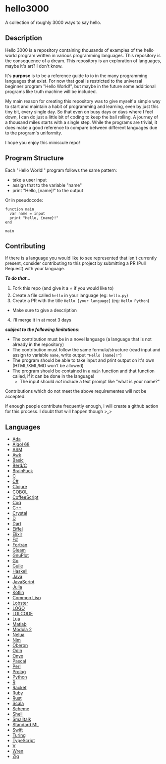 # hello3000
A collection of roughly 3000 ways to say hello.

## Description

Hello 3000 is a repository containing thousands of examples of the hello world program written in various programming languages. This repository is the consequence of a dream. This repository is an exploration of languages, maybe it's art? I don't know.

It's **purpose** is to be a reference guide to io in the many programming languages that exist. For now that goal is restricted to the universal beginner program "Hello World!", but maybe in the future some additional programs like truth machine will be included.

My main reason for creating this repository was to give myself a simple way to start and maintain a habit of programming and learning, even by just this tiny bit, every single day. So that even on busy days or days where I feel down, I can do just a little bit of coding to keep the ball rolling. A journey of a thousand miles starts with a single step. While the programs are trivial, it does make a good reference to compare between different languages due to the program's uniformity.

I hope you enjoy this miniscule repo!

## Program Structure

Each "Hello World!" program follows the same pattern:
* take a user input
* assign that to the variable "name"
* print "Hello, [name]!" to the output

Or in pseudocode:
```
function main
  var name = input
  print "Hello, {name}!"
end

main
```

## Contributing

If there is a language you would like to see represented that isn't currently present, consider contributing to this project by submitting a PR (Pull Request) with your language.

**_To do that_**...
1. Fork this repo (and give it a :star: if you would like to)
2. Create a file called `hello` in your language (eg: `hello.py`)
3. Create a PR with the title `Hello [your language]` (eg: `Hello Python`)
  * Make sure to give a description
4. I'll merge it in at most 3 days

**_subject to the following limitations_**:
- The contribution must be in a novel language (a language that is not already in the repository)
- The contribution must follow the same formula/structure (read input and assign to variable `name`, write output `"Hello [name]!"`)
- The program should be able to take input and print output on it's own (HTML/XML/MD won't be allowed)
- The program should be contained in a `main` function and that function called, if it can be done in the language!
  - The input should _not_ include a text prompt like "what is your name?"

Contributions which do not meet the above requirementes will not be accepted.

If enough people contribute frequently enough, I will create a github action for this process. I doubt that will happen though >_>

## Languages

* [Ada](https://github.com/LordUbuntu/hello3000/blob/main/hello.ada)
* [Algol 68](https://github.com/LordUbuntu/hello3000/blob/main/hello.a68)
* [ASM](https://github.com/LordUbuntu/hello3000/blob/main/hello.asm)
* [Awk](https://github.com/LordUbuntu/hello3000/blob/main/hello.awk)
* [Basic](https://github.com/LordUbuntu/hello3000/blob/main/hello.bas)
* [Berd/C](https://github.com/LordUbuntu/hello3000/blob/main/hello.berd)
* [BrainFuck](https://github.com/LordUbuntu/hello3000/blob/main/hello.bf)
* [C](https://github.com/LordUbuntu/hello3000/blob/main/hello.c)
* [C#](https://github.com/LordUbuntu/hello3000/blob/main/hello.cs)
* [Clojure](https://github.com/LordUbuntu/hello3000/blob/main/hello.clj)
* [COBOL](https://github.com/LordUbuntu/hello3000/blob/main/hello.cob)
* [CoffeeScript](https://github.com/LordUbuntu/hello3000/blob/main/hello.coffee)
* [Coq](https://github.com/LordUbuntu/hello3000/blob/main/hello.coq)
* [C++](https://github.com/LordUbuntu/hello3000/blob/main/hello.cpp)
* [Crystal](https://github.com/LordUbuntu/hello3000/blob/main/hello.cr)
* [D](https://github.com/LordUbuntu/hello3000/blob/main/hello.d)
* [Dart](https://github.com/LordUbuntu/hello3000/blob/main/hello.dart)
* [Eiffel](https://github.com/LordUbuntu/hello3000/blob/main/hello.e)
* [Elixir](https://github.com/LordUbuntu/hello3000/blob/main/hello.exs)
* [F#](https://github.com/LordUbuntu/hello3000/blob/main/hello.fsx)
* [Fortran](https://github.com/LordUbuntu/hello3000/blob/main/hello.f90)
* [Gleam](https://github.com/LordUbuntu/hello3000/blob/main/hello.gleam)
* [GnuPlot](https://github.com/LordUbuntu/hello3000/blob/main/hello.gnu)
* [Go](https://github.com/LordUbuntu/hello3000/blob/main/hello.go)
* [Guile](https://github.com/LordUbuntu/hello3000/blob/main/hello.guile)
* [Haskell](https://github.com/LordUbuntu/hello3000/blob/main/hello.hs)
* [Java](https://github.com/LordUbuntu/hello3000/blob/main/hello.java)
* [JavaScript](https://github.com/LordUbuntu/hello3000/blob/main/hello.js)
* [Julia](https://github.com/LordUbuntu/hello3000/blob/main/hello.jl)
* [Kotlin](https://github.com/LordUbuntu/hello3000/blob/main/hello.kt)
* [Common Lisp](https://github.com/LordUbuntu/hello3000/blob/main/hello.lisp)
* [Lobster](https://github.com/LordUbuntu/hello3000/blob/main/hello.lobster)
* [LOGO](https://github.com/LordUbuntu/hello3000/blob/main/hello.logo)
* [LOLCODE](https://github.com/LordUbuntu/hello3000/blob/main/hello.lol)
* [Lua](https://github.com/LordUbuntu/hello3000/blob/main/hello.lua)
* [Matlab](https://github.com/LordUbuntu/hello3000/blob/main/hello.m)
* [Modula 2](https://github.com/LordUbuntu/hello3000/blob/main/hello.mod)
* [Nelua](https://github.com/LordUbuntu/hello3000/blob/main/hello.nelua)
* [Nim](https://github.com/LordUbuntu/hello3000/blob/main/hello.nim)
* [Oberon](https://github.com/LordUbuntu/hello3000/blob/main/hello.obn)
* [Odin](https://github.com/LordUbuntu/hello3000/blob/main/hello.odin)
* [Onyx](https://github.com/LordUbuntu/hello3000/blob/main/hello.onyx)
* [Pascal](https://github.com/LordUbuntu/hello3000/blob/main/hello.pas)
* [Perl](https://github.com/LordUbuntu/hello3000/blob/main/hello.plx)
* [Prolog](https://github.com/LordUbuntu/hello3000/blob/main/hello.pl)
* [Python](https://github.com/LordUbuntu/hello3000/blob/main/hello.py)
* [R](https://github.com/LordUbuntu/hello3000/blob/main/hello.r)
* [Racket](https://github.com/LordUbuntu/hello3000/blob/main/hello.rkt)
* [Ruby](https://github.com/LordUbuntu/hello3000/blob/main/hello.rb)
* [Rust](https://github.com/LordUbuntu/hello3000/blob/main/hello.rs)
* [Scala](https://github.com/LordUbuntu/hello3000/blob/main/hello.scala)
* [Scheme](https://github.com/LordUbuntu/hello3000/blob/main/hello.scm)
* [Shell](https://github.com/LordUbuntu/hello3000/blob/main/hello.sh)
* [Smalltalk](https://github.com/LordUbuntu/hello3000/blob/main/hello.st)
* [Standard ML](https://github.com/LordUbuntu/hello3000/blob/main/hello.sml)
* [Swift](https://github.com/LordUbuntu/hello3000/blob/main/hello.swift)
* [Turing](https://github.com/LordUbuntu/hello3000/blob/main/hello.st)
* [TypeScript](https://github.com/LordUbuntu/hello3000/blob/main/hello.ts)
* [V](https://github.com/LordUbuntu/hello3000/blob/main/hello.v)
* [Wren](https://github.com/LordUbuntu/hello3000/blob/main/hello.wren)
* [Zig](https://github.com/LordUbuntu/hello3000/blob/main/hello.zig)
